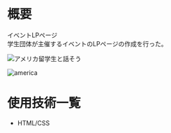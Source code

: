 # 概要
イベントLPページ<br>
学生団体が主催するイベントのLPページの作成を行った。

![アメリカ留学生と話そう](https://user-images.githubusercontent.com/58199648/107136958-1a525880-694b-11eb-8a65-0804194344d4.png)

![america](https://user-images.githubusercontent.com/58199648/107136986-5dacc700-694b-11eb-931c-752bf0fc7e4a.png)

# 使用技術一覧
* HTML/CSS
